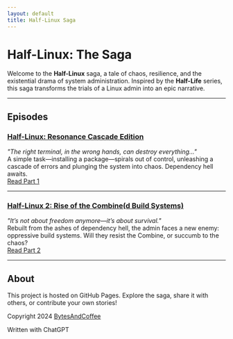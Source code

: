 ```yaml
---
layout: default
title: Half-Linux Saga
---
```


# **Half-Linux: The Saga**

Welcome to the **Half-Linux** saga, a tale of chaos, resilience, and the existential drama of system administration. Inspired by the **Half-Life** series, this saga transforms the trials of a Linux admin into an epic narrative.

---

## **Episodes**

### [Half-Linux: Resonance Cascade Edition](/Half-Linux_2_Rise_of_the_Combined_Build_Systems.md)
*"The right terminal, in the wrong hands, can destroy everything..."*  
A simple task—installing a package—spirals out of control, unleashing a cascade of errors and plunging the system into chaos. Dependency hell awaits.  
[Read Part 1](/Half-Linux_2_Rise_of_the_Combined_Build_Systems.md)

---

### [Half-Linux 2: Rise of the Combine(d Build Systems)](Half-Linux_Resonance_Cascade_Edition.md)
*"It’s not about freedom anymore—it’s about survival."*  
Rebuilt from the ashes of dependency hell, the admin faces a new enemy: oppressive build systems. Will they resist the Combine, or succumb to the chaos?  
[Read Part 2](Half-Linux_Resonance_Cascade_Edition.md)

---

## **About**

This project is hosted on GitHub Pages. Explore the saga, share it with others, or contribute your own stories!

Copyright 2024 [BytesAndCoffee](https://github.com/BytesAndCoffee)

Written with ChatGPT
